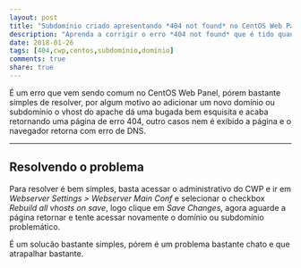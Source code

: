 ```yaml
---
layout: post
title: "Subdomínio criado apresentando *404 not found* no CentOS Web Panel"
description: "Aprenda a corrigir o erro *404 not found* que é tido quando se cria/adiciona um novo subdomínio/domínio em uma conta no CWP."
date: 2018-01-26
tags: [404,cwp,centos,subdomínio,domínio]
comments: true
share: true
---
```


É um erro que vem sendo comum no CentOS Web Panel, pórem bastante simples de resolver, por algum motivo ao adicionar um novo domínio ou subdomínio o vhost do apache dá uma bugada bem esquisita e acaba retornando uma página de erro 404, outro casos nem é exibido a página e o navegador retorna com erro de DNS.

---
## Resolvendo o problema
Para resolver é bem simples, basta acessar o administrativo do CWP e ir em *Webserver Settings > Webserver Main Conf* e selecionar o checkbox *Rebuild all vhosts on save*, logo clique em *Save Changes*, agora aguarde a página retornar e tente acessar novamente o domínio ou subdomínio problemático.

É um solucão bastante simples, pórem é um problema bastante chato e que atrapalhar bastante.
